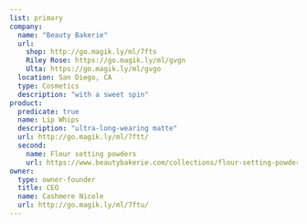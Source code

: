 ```yaml
---
list: primary
company:
  name: "Beauty Bakerie"
  url:
    shop: http://go.magik.ly/ml/7fts
    Riley Rose: https://go.magik.ly/ml/gvgn
    Ulta: https://go.magik.ly/ml/gvgo
  location: San Diego, CA
  type: Cosmetics
  description: "with a sweet spin"
product:
  predicate: true
  name: Lip Whips
  description: "ultra-long-wearing matte"
  url: http://go.magik.ly/ml/7ftt/
  second:
    name: Flour setting powders
    url: https://www.beautybakerie.com/collections/flour-setting-powder
owner:
  type: owner-founder
  title: CEO
  name: Cashmere Nicole
  url: http://go.magik.ly/ml/7ftu/
---
```

